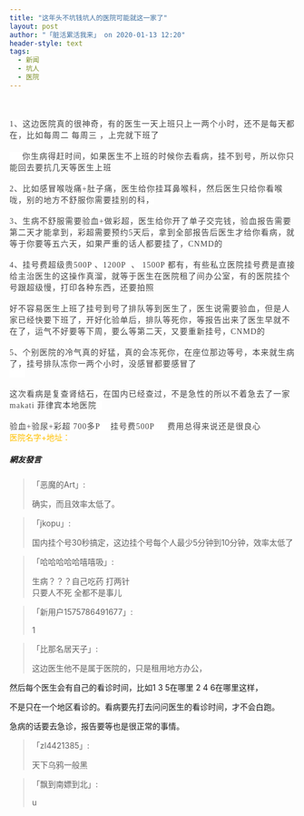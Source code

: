 ```yaml
---
title: "这年头不坑钱坑人的医院可能就这一家了"
layout: post
author: "「脏活累活我来」 on 2020-01-13 12:20"
header-style: text
tags:
  - 新闻
  - 坑人
  - 医院
---
```


<input type="hidden" value="菲乐园提供">
<br>
<br>
<span style="color: rgb(68, 68, 68); font-family: 微软雅黑; letter-spacing: 1px; background-color: rgb(255, 255, 255);">1、这边医院真的很神奇，有的医生一天上班只上一两个小时，还不是每天都在，比如每周二 每周三 ，上完就下班了</span><br style="overflow-wrap: break-word; color: rgb(68, 68, 68); font-family: 微软雅黑; letter-spacing: 1px; white-space: normal; background-color: rgb(255, 255, 255);"><br style="overflow-wrap: break-word; color: rgb(68, 68, 68); font-family: 微软雅黑; letter-spacing: 1px; white-space: normal; background-color: rgb(255, 255, 255);"><span style="color: rgb(68, 68, 68); font-family: 微软雅黑; letter-spacing: 1px; background-color: rgb(255, 255, 255);">&nbsp; &nbsp;&nbsp;&nbsp;你生病得赶时间，如果医生不上班的时候你去看病，挂不到号，所以你只能回去要抗几天等医生上班</span><br style="overflow-wrap: break-word; color: rgb(68, 68, 68); font-family: 微软雅黑; letter-spacing: 1px; white-space: normal; background-color: rgb(255, 255, 255);"><br style="overflow-wrap: break-word; color: rgb(68, 68, 68); font-family: 微软雅黑; letter-spacing: 1px; white-space: normal; background-color: rgb(255, 255, 255);"><span style="color: rgb(68, 68, 68); font-family: 微软雅黑; letter-spacing: 1px; background-color: rgb(255, 255, 255);">2、比如感冒喉咙痛+肚子痛，医生给你挂耳鼻喉科，然后医生只给你看喉咙，别的地方不舒服你需要挂别的科，</span><br style="overflow-wrap: break-word; color: rgb(68, 68, 68); font-family: 微软雅黑; letter-spacing: 1px; white-space: normal; background-color: rgb(255, 255, 255);"><br style="overflow-wrap: break-word; color: rgb(68, 68, 68); font-family: 微软雅黑; letter-spacing: 1px; white-space: normal; background-color: rgb(255, 255, 255);"><span style="color: rgb(68, 68, 68); font-family: 微软雅黑; letter-spacing: 1px; background-color: rgb(255, 255, 255);">3、生病不舒服需要验血+做彩超，医生给你开了单子交完钱，验血报告需要第二天才能拿到，彩超需要预约5天后，拿到全部报告后医生才给你看病，就等于你要等五六天，如果严重的话人都要挂了，CNMD的</span><br style="overflow-wrap: break-word; color: rgb(68, 68, 68); font-family: 微软雅黑; letter-spacing: 1px; white-space: normal; background-color: rgb(255, 255, 255);"><br style="overflow-wrap: break-word; color: rgb(68, 68, 68); font-family: 微软雅黑; letter-spacing: 1px; white-space: normal; background-color: rgb(255, 255, 255);"><span style="color: rgb(68, 68, 68); font-family: 微软雅黑; letter-spacing: 1px; background-color: rgb(255, 255, 255);">4、挂号费超级贵500P 、1200P&nbsp;&nbsp;、 1500P 都有，有些私立医院挂号费是直接给主治医生的这操作真溜，就等于医生在医院租了间办公室，有的医院挂个号跟超级慢，打印各种东西，还要拍照</span><br style="overflow-wrap: break-word; color: rgb(68, 68, 68); font-family: 微软雅黑; letter-spacing: 1px; white-space: normal; background-color: rgb(255, 255, 255);"><br style="overflow-wrap: break-word; color: rgb(68, 68, 68); font-family: 微软雅黑; letter-spacing: 1px; white-space: normal; background-color: rgb(255, 255, 255);"><span style="color: rgb(68, 68, 68); font-family: 微软雅黑; letter-spacing: 1px; background-color: rgb(255, 255, 255);">好不容易医生上班了挂号到号了排队等到医生了，医生说需要验血，但是人家已经快要下班了，开好化验单后，排队等死你，等报告出来了医生早就不在了，运气不好要等下周，要么等第二天，又要重新挂号，CNMD的</span><br style="overflow-wrap: break-word; color: rgb(68, 68, 68); font-family: 微软雅黑; letter-spacing: 1px; white-space: normal; background-color: rgb(255, 255, 255);"><br style="overflow-wrap: break-word; color: rgb(68, 68, 68); font-family: 微软雅黑; letter-spacing: 1px; white-space: normal; background-color: rgb(255, 255, 255);"><span style="color: rgb(68, 68, 68); font-family: 微软雅黑; letter-spacing: 1px; background-color: rgb(255, 255, 255);">5、个别医院的冷气真的好猛，真的会冻死你，在座位那边等号，本来就生病了，挂号排队冻你一两个小时，没感冒都要感冒了</span><br style="overflow-wrap: break-word; color: rgb(68, 68, 68); font-family: 微软雅黑; letter-spacing: 1px; white-space: normal; background-color: rgb(255, 255, 255);"><span style="color: rgb(68, 68, 68); font-family: 微软雅黑; letter-spacing: 1px; background-color: rgb(255, 255, 255);">&nbsp; &nbsp;&nbsp; &nbsp;</span><br style="overflow-wrap: break-word; color: rgb(68, 68, 68); font-family: 微软雅黑; letter-spacing: 1px; white-space: normal; background-color: rgb(255, 255, 255);"><br style="overflow-wrap: break-word; color: rgb(68, 68, 68); font-family: 微软雅黑; letter-spacing: 1px; white-space: normal; background-color: rgb(255, 255, 255);"><span style="color: rgb(68, 68, 68); font-family: 微软雅黑; letter-spacing: 1px; background-color: rgb(255, 255, 255);">这次看病是复查肾结石，在国内已经查过，不是急性的所以不着急去了一家makati 菲律宾本地医院&nbsp;&nbsp;</span><br style="overflow-wrap: break-word; color: rgb(68, 68, 68); font-family: 微软雅黑; letter-spacing: 1px; white-space: normal; background-color: rgb(255, 255, 255);"><br style="overflow-wrap: break-word; color: rgb(68, 68, 68); font-family: 微软雅黑; letter-spacing: 1px; white-space: normal; background-color: rgb(255, 255, 255);"><span style="color: rgb(68, 68, 68); font-family: 微软雅黑; letter-spacing: 1px; background-color: rgb(255, 255, 255);">验血+验尿+彩超 700多P&nbsp; &nbsp; 挂号费500P&nbsp; &nbsp;&nbsp;&nbsp;费用总得来说还是很良心</span>
<span style="color: rgb(68, 68, 68); font-family: 微软雅黑; letter-spacing: 1px; background-color: rgb(255, 255, 255);"><br></span>
<span style="color: rgb(255, 192, 0);">医院名字+地址：</span>
<br>
<span style="color: rgb(255, 192, 0);"></span>

##### 網友發言 
> 「恶魔的Art」:
> <p>确实，而且效率太低了。</p>


> 「jkopu」:
> <p>国内挂个号30秒搞定，这边挂个号每个人最少5分钟到10分钟，效率太低了</p>

> 「哈哈哈哈哈嘻嘻吸」:
> <p>生病？？？自己吃药 打两针<br style="overflow-wrap: break-word; color: rgb(68, 68, 68); font-family: 微软雅黑; letter-spacing: 1px; white-space: normal; background-color: rgb(255, 255, 255);">只要人不死 全都不是事儿</p>

> 「新用户1575786491677」:
> <p>1</p>

> 「比那名居天子」:
> <p>这边医生他不是属于医院的，只是租用地方办公，</p>
<p>然后每个医生会有自己的看诊时间，比如1 3 5在哪里 2 4 6在哪里这样，</p>
<p>不是只在一个地区看诊的。看病要先打去问问医生的看诊时间，才不会白跑。</p>
<p>急病的话要去急诊，报告要等也是很正常的事情。</p>

> 「zl4421385」:
> <p>天下乌鸦一般黑<br></p>

> 「飘到南嫖到北」:
> <p>u</p>


